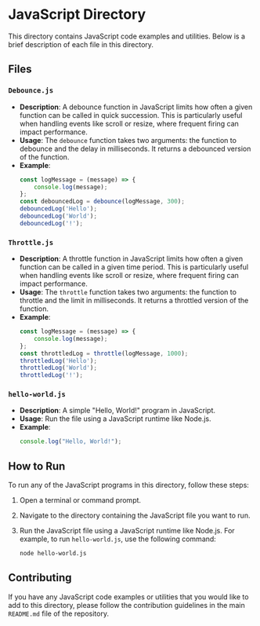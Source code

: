 # JavaScript Directory

This directory contains JavaScript code examples and utilities. Below is a brief description of each file in this directory.

## Files

### `Debounce.js`
- **Description**: A debounce function in JavaScript limits how often a given function can be called in quick succession. This is particularly useful when handling events like scroll or resize, where frequent firing can impact performance.
- **Usage**: The `debounce` function takes two arguments: the function to debounce and the delay in milliseconds. It returns a debounced version of the function.
- **Example**:
  ```javascript
  const logMessage = (message) => {
      console.log(message);
  };
  const debouncedLog = debounce(logMessage, 300);
  debouncedLog('Hello');
  debouncedLog('World');
  debouncedLog('!');
  ```

### `Throttle.js`
- **Description**: A throttle function in JavaScript limits how often a given function can be called in a given time period. This is particularly useful when handling events like scroll or resize, where frequent firing can impact performance.
- **Usage**: The `throttle` function takes two arguments: the function to throttle and the limit in milliseconds. It returns a throttled version of the function.
- **Example**:
  ```javascript
  const logMessage = (message) => {
      console.log(message);
  };
  const throttledLog = throttle(logMessage, 1000);
  throttledLog('Hello');
  throttledLog('World');
  throttledLog('!');
  ```

### `hello-world.js`
- **Description**: A simple "Hello, World!" program in JavaScript.
- **Usage**: Run the file using a JavaScript runtime like Node.js.
- **Example**:
  ```javascript
  console.log("Hello, World!");
  ```

## How to Run

To run any of the JavaScript programs in this directory, follow these steps:

1. Open a terminal or command prompt.
2. Navigate to the directory containing the JavaScript file you want to run.
3. Run the JavaScript file using a JavaScript runtime like Node.js. For example, to run `hello-world.js`, use the following command:

   ```bash
   node hello-world.js
   ```

## Contributing

If you have any JavaScript code examples or utilities that you would like to add to this directory, please follow the contribution guidelines in the main `README.md` file of the repository.
